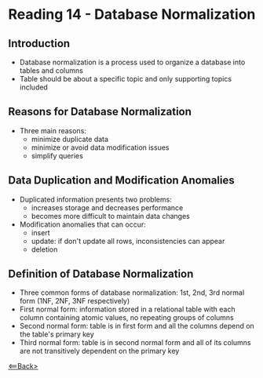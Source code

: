 # Reading 14 - Database Normalization

## Introduction
- Database normalization is a process used to organize a database into tables and columns
- Table should be about a specific topic and only supporting topics included

## Reasons for Database Normalization
- Three main reasons: 
  - minimize duplicate data
  - minimize or avoid data modification issues
  - simplify queries

## Data Duplication and Modification Anomalies
- Duplicated information presents two problems:
  - increases storage and decreases performance
  - becomes more difficult to maintain data changes
- Modification anomalies that can occur:
  - insert
  - update: if don't update all rows, inconsistencies can appear
  - deletion

## Definition of Database Normalization
- Three common forms of database normalization: 1st, 2nd, 3rd normal form (1NF, 2NF, 3NF respectively)
- First normal form: information stored in a relational table with each column containing atomic values, no repeating groups of columns
- Second normal form: table is in first form and all the columns depend on the table's primary key
- Third normal form: table is in second normal form and all of its columns are not transitively dependent on the primary key

[<==Back>](README.md)